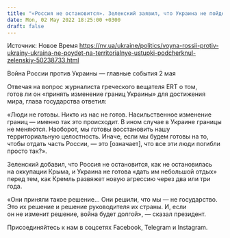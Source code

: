 ```yaml
---
title: "«Россия не остановится». Зеленский заявил, что Украина не пойдет на территориальные уступки"
date: Mon, 02 May 2022 18:25:00 +0300
draft: false
---
```

Источник: Новое Время https://nv.ua/ukraine/politics/voyna-rossii-protiv-ukrainy-ukraina-ne-poydet-na-territorialnye-ustupki-podcherknul-zelenskiy-50238733.html


Война России против Украины — главные события 2 мая

 Отвечая на вопрос журналиста греческого вещателя ERT о том, готов ли он «принять изменение границ Украины» для достижения мира, глава государства ответил:

«Люди не готовы. Никто из нас не готов. Насильственное изменение границ — именно так это происходит. В ином случае в Украине границы не меняются. Наоборот, мы готовы восстановить нашу территориальную целостность. Иначе, если мы будем готовы на то, чтобы отдать часть России, — это [означает], что все эти люди погибли просто так?».

Зеленский добавил, что Россия не остановится, как не остановилась на оккупации Крыма, и Украина не готова «дать им небольшой отдых» перед тем, как Кремль развяжет новую агрессию через два или три года.

«Они приняли такое решение… Они решили, что мы — не государство. Это их решение и решение руководителя их страны. И, если он не изменит решение, война будет долгой», — сказал президент.

Присоединяйтесь к нам в соцсетях Facebook, Telegram и Instagram.
